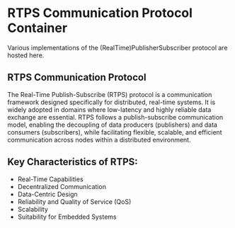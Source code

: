 # RTPS Communication Protocol Container

Various implementations of the (RealTime)PublisherSubscriber protocol are hosted here.

## RTPS Communication Protocol 
The Real-Time Publish-Subscribe (RTPS) protocol is a communication framework designed specifically for distributed, real-time systems. It is widely adopted in domains where low-latency and highly reliable data exchange are essential. RTPS follows a publish-subscribe communication model, enabling the decoupling of data producers (publishers) and data consumers (subscribers), while facilitating flexible, scalable, and efficient communication across nodes within a distributed environment.

## Key Characteristics of RTPS:

* Real-Time Capabilities
* Decentralized Communication
* Data-Centric Design
* Reliability and Quality of Service (QoS)
* Scalability
* Suitability for Embedded Systems